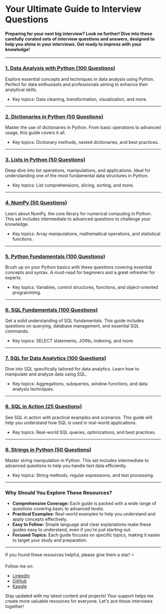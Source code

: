 # Your Ultimate Guide to Interview Questions

#### Preparing for your next big interview? Look no further! Dive into these carefully curated sets of interview questions and answers, designed to help you shine in your interviews. Get ready to impress with your knowledge!

---

### [1. Data Analysis with Python (100 Questions)](https://github.com/AshishJangra27/Interview-Questions/blob/main/Data%20Analysis%20with%20Python.md)
Explore essential concepts and techniques in data analysis using Python. Perfect for data enthusiasts and professionals aiming to enhance their analytical skills.
- Key topics: Data cleaning, transformation, visualization, and more.

---

### [2. Dictionaries in Python (50 Questions)](https://github.com/AshishJangra27/Interview-Questions/blob/main/Dictionaries%20in%20Python.md)
Master the use of dictionaries in Python. From basic operations to advanced usage, this guide covers it all.
- Key topics: Dictionary methods, nested dictionaries, and best practices.

---

### [3. Lists in Python (50 Questions)](https://github.com/AshishJangra27/Interview-Questions/blob/main/Lists%20in%20Python.md)
Deep dive into list operations, manipulations, and applications. Ideal for understanding one of the most fundamental data structures in Python.
- Key topics: List comprehensions, slicing, sorting, and more.

---

### [4. NumPy (50 Questions)](https://github.com/AshishJangra27/Interview-Questions/blob/main/NumPy.md)
Learn about NumPy, the core library for numerical computing in Python. This set includes intermediate to advanced questions to challenge your knowledge.
- Key topics: Array manipulations, mathematical operations, and statistical functions.

---

### [5. Python Fundamentals (100 Questions)](https://github.com/AshishJangra27/Interview-Questions/blob/main/Python%20Fundamentals.md)
Brush up on your Python basics with these questions covering essential concepts and syntax. A must-read for beginners and a great refresher for experts.
- Key topics: Variables, control structures, functions, and object-oriented programming.

---

### [6. SQL Fundamentals (100 Questions)](https://github.com/AshishJangra27/Interview-Questions/blob/main/SQL%20Fundamentals.md)
Get a solid understanding of SQL fundamentals. This guide includes questions on querying, database management, and essential SQL commands.
- Key topics: SELECT statements, JOINs, indexing, and more.

---

### [7. SQL for Data Analytics (100 Questions)](https://github.com/AshishJangra27/Interview-Questions/blob/main/SQL%20for%20Data%20Analytics.md)
Dive into SQL specifically tailored for data analytics. Learn how to manipulate and analyze data using SQL.
- Key topics: Aggregations, subqueries, window functions, and data analysis techniques.

---

### [8. SQL in Action (25 Questions)](https://github.com/AshishJangra27/Interview-Questions/blob/main/SQL%20in%20Action.md)
See SQL in action with practical examples and scenarios. This guide will help you understand how SQL is used in real-world applications.
- Key topics: Real-world SQL queries, optimizations, and best practices.

---

### [9. Strings in Python (50 Questions)](https://github.com/AshishJangra27/Interview-Questions/blob/main/Strings%20in%20Python.md)
Master string manipulation in Python. This set includes intermediate to advanced questions to help you handle text data efficiently.
- Key topics: String methods, regular expressions, and text processing.

---

### Why Should You Explore These Resources?

- **Comprehensive Coverage:** Each guide is packed with a wide range of questions covering basic to advanced levels.
- **Practical Examples:** Real-world examples to help you understand and apply concepts effectively.
- **Easy to Follow:** Simple language and clear explanations make these guides easy to understand, even if you're just starting out.
- **Focused Topics:** Each guide focuses on specific topics, making it easier to target your study and preparation.

---

If you found these resources helpful, please give them a star! ⭐

Follow me on:
- [LinkedIn](https://www.linkedin.com/in/ashish-jangra/)
- [GitHub](https://github.com/AshishJangra27)
- [Kaggle](https://www.kaggle.com/ashishjangra27)

Stay updated with my latest content and projects! Your support helps me create more valuable resources for everyone. Let's ace those interviews together!
